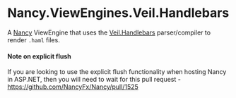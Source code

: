 # Nancy.ViewEngines.Veil.Handlebars

A [Nancy](https://github.com/NancyFx/Nancy) ViewEngine that uses the [Veil.Handlebars](https://github.com/csainty/Veil/tree/master/Src/Veil.Handlebars) parser/compiler to render `.haml` files.

#### Note on explicit flush
If you are looking to use the explicit flush functionality when hosting Nancy in ASP.NET, then you will need to wait for this pull request - https://github.com/NancyFx/Nancy/pull/1525